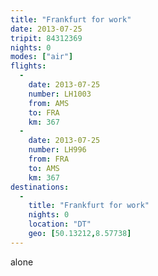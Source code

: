 ```yaml
---
title: "Frankfurt for work"
date: 2013-07-25
tripit: 84312369
nights: 0
modes: ["air"]
flights:
  -
    date: 2013-07-25
    number: LH1003
    from: AMS
    to: FRA
    km: 367
  -
    date: 2013-07-25
    number: LH996
    from: FRA
    to: AMS
    km: 367
destinations:
  -
    title: "Frankfurt for work"
    nights: 0
    location: "DT"
    geo: [50.13212,8.57738]
---
```


alone
